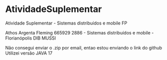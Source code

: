# AtividadeSuplementar
Atividade Suplementar - Sistemas distribuídos e mobile FP

Athos Argenta Fleming
665929
2886 - Sistemas distribuídos e mobile - Florianópolis DIB MUSSI

Não consegui enviar o .zip por email, entao estou enviando o link do github
Utilizei versão JAVA 17
